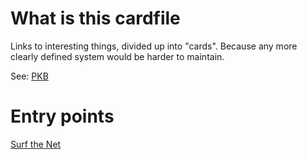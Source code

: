 # What is this cardfile

Links to interesting things, divided up into "cards". Because any more clearly defined system would be harder to maintain.

See: [PKB](pkb.md)

# Entry points

[Surf the Net](surf-the-net.md)